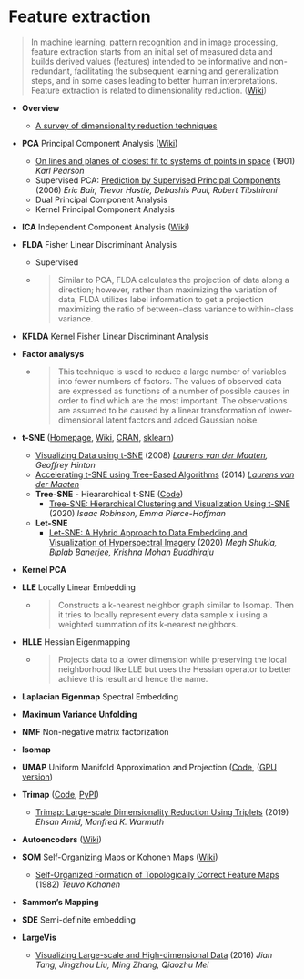 # Feature extraction
> In machine learning, pattern recognition and in image processing, feature extraction starts from an initial set of measured data and builds derived values (features) intended to be informative and non-redundant, facilitating the subsequent learning and generalization steps, and in some cases leading to better human interpretations. Feature extraction is related to dimensionality reduction. ([Wiki](https://en.wikipedia.org/wiki/Feature_extraction))

- **Overview**
  - [A survey of dimensionality reduction techniques](https://arxiv.org/pdf/1403.2877.pdf) 

- **PCA** Principal Component Analysis ([Wiki](https://en.wikipedia.org/wiki/Principal_component_analysis))
  - [On lines and planes of closest fit to systems of points in space](https://zenodo.org/record/1430636#.Xos47PFRVnx) (1901) *Karl Pearson*
  - Supervised PCA: [Prediction by Supervised Principal Components](https://web.stanford.edu/~hastie/Papers/spca_JASA.pdf) (2006) *Eric Bair, Trevor Hastie, Debashis Paul, Robert Tibshirani*
  - Dual Principal Component Analysis
  - Kernel Principal Component Analysis
- **ICA** Independent Component Analysis ([Wiki](https://en.wikipedia.org/wiki/Independent_component_analysis))
- **FLDA** Fisher Linear Discriminant Analysis
  - Supervised
  - > Similar to PCA, FLDA calculates the projection of data along a direction; however, rather than maximizing the variation of data, FLDA utilizes label information to get a projection maximizing the ratio of between-class variance to within-class variance.
- **KFLDA** Kernel Fisher Linear Discriminant Analysis
- **Factor analysys**
  - > This technique is used to reduce a large number of variables into fewer numbers of factors. The values of observed data are expressed as functions of a number of possible causes in order to find which are the most important. The observations are assumed to be caused by a linear transformation of lower-dimensional latent factors and added Gaussian noise.
- **t-SNE** ([Homepage](https://lvdmaaten.github.io/tsne/), [Wiki](https://en.wikipedia.org/wiki/T-distributed_stochastic_neighbor_embedding), [CRAN](https://cran.r-project.org/web/packages/tsne/), [sklearn](https://scikit-learn.org/stable/modules/generated/sklearn.manifold.TSNE.html))
  - [Visualizing Data using t-SNE](https://lvdmaaten.github.io/publications/papers/JMLR_2008.pdf) (2008) *[Laurens van der Maaten](http://lvdmaaten.github.io/), Geoffrey Hinton*
  - [Accelerating t-SNE using Tree-Based Algorithms](https://lvdmaaten.github.io/publications/papers/JMLR_2014.pdf) (2014) *[Laurens van der Maaten](http://lvdmaaten.github.io/)*
  - **Tree-SNE** - Hieararchical t-SNE  ([Code](https://github.com/isaacrob/treesne))
    - [Tree-SNE: Hierarchical Clustering and Visualization Using t-SNE](https://arxiv.org/pdf/2002.05687) (2020) *Isaac Robinson, Emma Pierce-Hoffman*
  - **Let-SNE**
    - [Let-SNE: A Hybrid Approach to Data Embedding and Visualization of Hyperspectral Imagery](https://arxiv.org/pdf/1910.08790.pdf) (2020) *Megh Shukla, Biplab Banerjee, Krishna Mohan Buddhiraju*
- **Kernel PCA**
- **LLE** Locally Linear Embedding
  - > Constructs a k-nearest neighbor graph similar to Isomap. Then it tries to locally represent every data sample x i using a weighted summation of its k-nearest neighbors.
- **HLLE** Hessian Eigenmapping
  - > Projects data to a lower dimension while preserving the local neighborhood like LLE but uses the Hessian operator to better achieve this result and hence the name.
- **Laplacian Eigenmap** Spectral Embedding
- **Maximum Variance Unfolding**
- **NMF** Non-negative matrix factorization
- **Isomap**
- **UMAP** Uniform Manifold Approximation and Projection ([Code](https://github.com/lmcinnes/umap), ([GPU version](https://docs.rapids.ai/api/cuml/stable/api.html#umap))
- **Trimap** ([Code](https://github.com/eamid/trimap), [PyPI](https://pypi.org/project/trimap/))
  - [Trimap: Large-scale Dimensionality Reduction Using Triplets](https://arxiv.org/pdf/1910.00204.pdf) (2019) *Ehsan Amid, Manfred K. Warmuth*
- **Autoencoders** ([Wiki](https://en.wikipedia.org/wiki/Autoencoder))
- **SOM** Self-Organizing Maps or Kohonen Maps ([Wiki](https://en.wikipedia.org/wiki/Self-organizing_map))
  - [Self-Organized Formation of Topologically Correct Feature Maps](http://www.cnbc.cmu.edu/~tai/nc19journalclubs/Kohonen1982_Article_Self-organizedFormationOfTopol.pdf) (1982) *Teuvo Kohonen*
- **Sammon’s Mapping**
- **SDE** Semi-definite embedding
- **LargeVis**
  - [Visualizing Large-scale and High-dimensional Data](https://arxiv.org/abs/1602.00370) (2016) *Jian Tang, Jingzhou Liu, Ming Zhang, Qiaozhu Mei*
